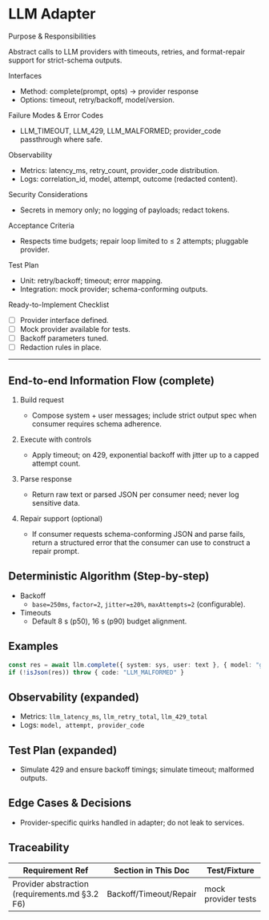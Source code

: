 # LLM Adapter

Purpose & Responsibilities

Abstract calls to LLM providers with timeouts, retries, and format-repair support for strict-schema outputs.

Interfaces

- Method: complete(prompt, opts) → provider response
- Options: timeout, retry/backoff, model/version.

Failure Modes & Error Codes

- LLM_TIMEOUT, LLM_429, LLM_MALFORMED; provider_code passthrough where safe.

Observability

- Metrics: latency_ms, retry_count, provider_code distribution.
- Logs: correlation_id, model, attempt, outcome (redacted content).

Security Considerations

- Secrets in memory only; no logging of payloads; redact tokens.

Acceptance Criteria

- Respects time budgets; repair loop limited to ≤ 2 attempts; pluggable provider.

Test Plan

- Unit: retry/backoff; timeout; error mapping.
- Integration: mock provider; schema-conforming outputs.

Ready-to-Implement Checklist

- [ ] Provider interface defined.
- [ ] Mock provider available for tests.
- [ ] Backoff parameters tuned.
- [ ] Redaction rules in place.

---

## End-to-end Information Flow (complete)

1. Build request
   - Compose system + user messages; include strict output spec when consumer requires schema adherence.

2. Execute with controls
   - Apply timeout; on 429, exponential backoff with jitter up to a capped attempt count.

3. Parse response
   - Return raw text or parsed JSON per consumer need; never log sensitive data.

4. Repair support (optional)
   - If consumer requests schema-conforming JSON and parse fails, return a structured error that the consumer can use to construct a repair prompt.

## Deterministic Algorithm (Step-by-step)

- Backoff
  - `base=250ms`, `factor=2`, `jitter=±20%`, `maxAttempts=2` (configurable).
- Timeouts
  - Default 8 s (p50), 16 s (p90) budget alignment.

## Examples

```ts
const res = await llm.complete({ system: sys, user: text }, { model: "gemini-2.5-pro", timeoutMs: 8000 })
if (!isJson(res)) throw { code: "LLM_MALFORMED" }
```

## Observability (expanded)

- Metrics: `llm_latency_ms`, `llm_retry_total`, `llm_429_total`
- Logs: `model, attempt, provider_code`

## Test Plan (expanded)

- Simulate 429 and ensure backoff timings; simulate timeout; malformed outputs.

## Edge Cases & Decisions

- Provider-specific quirks handled in adapter; do not leak to services.

## Traceability

| Requirement Ref | Section in This Doc | Test/Fixture |
| --- | --- | --- |
| Provider abstraction (requirements.md §3.2 F6) | Backoff/Timeout/Repair | mock provider tests |
